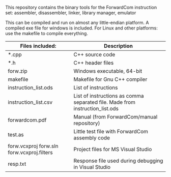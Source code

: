 This repository contains the binary tools for the ForwardCom instruction set:
assembler, disassembler, linker, library manager, emulator

This can be compiled and run on almost any little-endian platform.
A compiled exe file for windows is included. For Linux and other platforms: use the makefile to compile everything.


Files included: |  Description
--- | ---
*.cpp    |      C++ source code   
*.h      |      C++ header files   
forw.zip  |     Windows executable, 64-bit  
makefile  |     Makefile for Gnu C++ compiler  
instruction_list.ods | List of instructions  
instruction_list.csv | List of instructions as comma separated file. Made from instruction_list.ods  
forwardcom.pdf | Manual (from ForwardCom/manual repository)  
test.as       | Little test file with ForwardCom assembly code  
forw.vcxproj forw.sln forw.vcxproj.filters | Project files for MS Visual Studio  
resp.txt     |  Response file used during debugging in Visual Studio  



